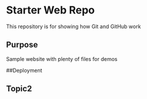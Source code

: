 # Starter Web Repo

This repository is for showing how Git and GitHub work

## Purpose

Sample website with plenty of files for demos

##Deployment

## Topic2